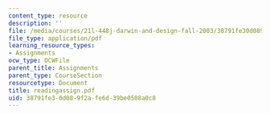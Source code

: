```yaml
---
content_type: resource
description: ''
file: /media/courses/21l-448j-darwin-and-design-fall-2003/38791fe30d089f2afe6d39be0508a0c8_readingassign.pdf
file_type: application/pdf
learning_resource_types:
- Assignments
ocw_type: OCWFile
parent_title: Assignments
parent_type: CourseSection
resourcetype: Document
title: readingassign.pdf
uid: 38791fe3-0d08-9f2a-fe6d-39be0508a0c8
---
```

